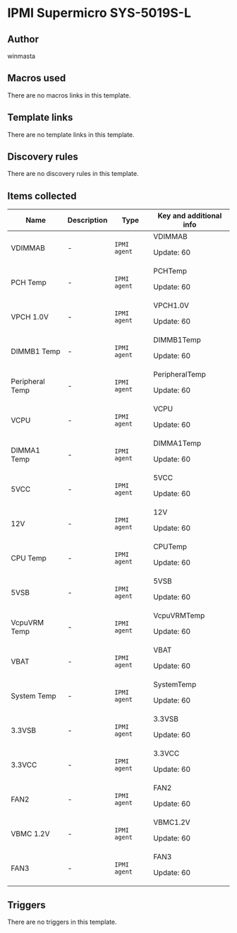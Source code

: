 # IPMI Supermicro SYS-5019S-L

## Author

winmasta

## Macros used

There are no macros links in this template.

## Template links

There are no template links in this template.

## Discovery rules

There are no discovery rules in this template.

## Items collected

|Name|Description|Type|Key and additional info|
|----|-----------|----|----|
|VDIMMAB|<p>-</p>|`IPMI agent`|VDIMMAB<p>Update: 60</p>|
|PCH Temp|<p>-</p>|`IPMI agent`|PCHTemp<p>Update: 60</p>|
|VPCH 1.0V|<p>-</p>|`IPMI agent`|VPCH1.0V<p>Update: 60</p>|
|DIMMB1 Temp|<p>-</p>|`IPMI agent`|DIMMB1Temp<p>Update: 60</p>|
|Peripheral Temp|<p>-</p>|`IPMI agent`|PeripheralTemp<p>Update: 60</p>|
|VCPU|<p>-</p>|`IPMI agent`|VCPU<p>Update: 60</p>|
|DIMMA1 Temp|<p>-</p>|`IPMI agent`|DIMMA1Temp<p>Update: 60</p>|
|5VCC|<p>-</p>|`IPMI agent`|5VCC<p>Update: 60</p>|
|12V|<p>-</p>|`IPMI agent`|12V<p>Update: 60</p>|
|CPU Temp|<p>-</p>|`IPMI agent`|CPUTemp<p>Update: 60</p>|
|5VSB|<p>-</p>|`IPMI agent`|5VSB<p>Update: 60</p>|
|VcpuVRM Temp|<p>-</p>|`IPMI agent`|VcpuVRMTemp<p>Update: 60</p>|
|VBAT|<p>-</p>|`IPMI agent`|VBAT<p>Update: 60</p>|
|System Temp|<p>-</p>|`IPMI agent`|SystemTemp<p>Update: 60</p>|
|3.3VSB|<p>-</p>|`IPMI agent`|3.3VSB<p>Update: 60</p>|
|3.3VCC|<p>-</p>|`IPMI agent`|3.3VCC<p>Update: 60</p>|
|FAN2|<p>-</p>|`IPMI agent`|FAN2<p>Update: 60</p>|
|VBMC 1.2V|<p>-</p>|`IPMI agent`|VBMC1.2V<p>Update: 60</p>|
|FAN3|<p>-</p>|`IPMI agent`|FAN3<p>Update: 60</p>|
## Triggers

There are no triggers in this template.

